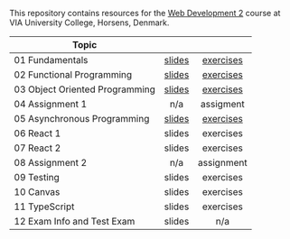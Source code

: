 This repository contains resources for the [Web Development 2](https://en.via.dk/tmh-courses/web-development-2?education=ict) course at VIA University College, Horsens, Denmark.

| Topic                          |                                                                                                                |                                                                                                                    |
| ------------------------------ | :------------------------------------------------------------------------------------------------------------: | :----------------------------------------------------------------------------------------------------------------: |
| 01 Fundamentals                | [slides](https://docs.google.com/presentation/d/1Pt7p_jVs_f19y2Brz2vfnDHysALUBBTZT4TvyD3ke6k/edit?usp=sharing) |               [exercises](https://github.com/KasperKnop/WEB2/blob/main/01%20Fundamentals/README.md)                |
| 02 Functional Programming      | [slides](https://docs.google.com/presentation/d/120lyQV8o8p3Ndbv6Fmr3NF17uf609U2DLg2YBU5hcC0/edit?usp=sharing) |    [exercises](https://github.com/KasperKnop/WEB2/blob/main/02%20Functional%20Programming%20In%20JS/README.md)     |
| 03 Object Oriented Programming | [slides](https://docs.google.com/presentation/d/1A7b7sQONUwwPSoU4JQPGJ7zcmgCOn0R3UCFO721XaQE/edit?usp=sharing) | [exercises](https://github.com/KasperKnop/WEB2/blob/main/03%20Object%20Oriented%20Programming%20In%20JS/README.md) |
| 04 Assignment 1                |                                                      n/a                                                       |                                                     assigment                                                      |
| 05 Asynchronous Programming    | [slides](https://docs.google.com/presentation/d/1Ub44_nMvruR8rNXBL7uZJm41lZn0X-GOLY92LHl2BAg/edit?usp=sharing) |        [exercises](https://github.com/KasperKnop/WEB2/blob/main/05%20Asynchronous%20Programming/README.md)         |
| 06 React 1                     |                                                     slides                                                     |                                                     exercises                                                      |
| 07 React 2                     |                                                     slides                                                     |                                                     exercises                                                      |
| 08 Assignment 2                |                                                      n/a                                                       |                                                     assignment                                                     |
| 09 Testing                     |                                                     slides                                                     |                                                     exercises                                                      |
| 10 Canvas                      |                                                     slides                                                     |                                                     exercises                                                      |
| 11 TypeScript                  |                                                     slides                                                     |                                                     exercises                                                      |
| 12 Exam Info and Test Exam     |                                                     slides                                                     |                                                        n/a                                                         |
